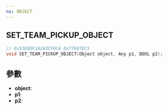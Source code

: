 ```yaml
---
ns: OBJECT
---
```

## SET_TEAM_PICKUP_OBJECT

```c
// 0x53E0DF1A2A3CF0CA 0x77687DC5
void SET_TEAM_PICKUP_OBJECT(Object object, Any p1, BOOL p2);
```


## 參數
* **object**: 
* **p1**: 
* **p2**: 

